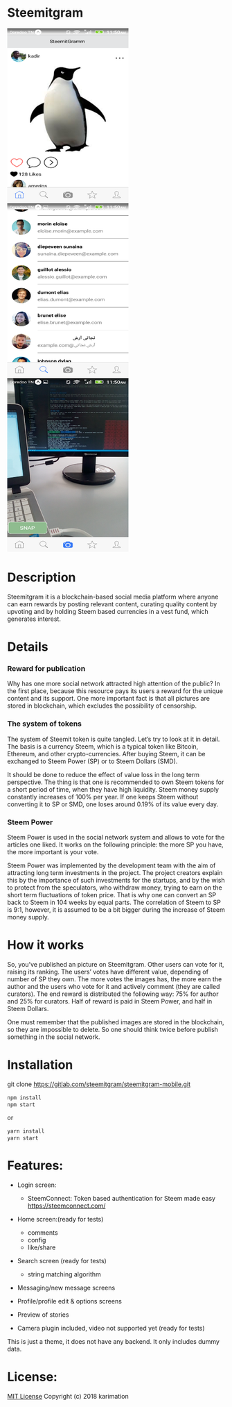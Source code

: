 # Steemitgram
<div>
<img src="screenshots/home.png" width="280" height="400">
<img src="screenshots/search.png" width="280" height="400">
<img src="screenshots/camera.png" width="280" height="400">
</div>

# Description
Steemitgram it is a blockchain-based social media platform where anyone can earn rewards by posting relevant content, 
curating quality content by upvoting and by holding Steem based currencies in a vest fund, which generates interest.

# Details

### Reward for publication
Why has one more social network attracted high attention of the public? In the first place, because this resource pays its users a reward for the unique content and its support. One more important fact is that all pictures are stored in blockchain, which excludes the possibility of censorship.

### The system of tokens
The system of Steemit token is quite tangled. Let’s try to look at it in detail. The basis is a currency Steem, which is a typical token like Bitcoin, Ethereum, and other crypto-currencies. After buying Steem, it can be exchanged to Steem Power (SP) or to Steem Dollars (SMD).

It should be done to reduce the effect of value loss in the long term perspective. The thing is that one is recommended to own Steem tokens for a short period of time, when they have high liquidity. Steem money supply constantly increases of 100% per year. If one keeps Steem without converting it to SP or SMD, one loses around 0.19% of its value every day.

### Steem Power
Steem Power is used in the social network system and allows to vote for the articles one liked. It works on the following principle: the more SP you have, the more important is your vote.

Steem Power was implemented by the development team with the aim of attracting long term investments in the project. The project creators explain this by the importance of such investments for the startups, and by the wish to protect from the speculators, who withdraw money, trying to earn on the short term fluctuations of token price. That is why one can convert an SP back to Steem in 104 weeks by equal parts. The correlation of Steem to SP is 9:1, however, it is assumed to be a bit bigger during the increase of Steem money supply.


# How it works
So, you’ve published an picture on Steemitgram. Other users can vote for it, raising its ranking. The users’ votes have different value, depending of number of SP they own. The more votes the images has, the more earn the author and the users who vote for it and actively comment (they are called curators). The end reward is distributed the following way: 75% for author and 25% for curators. Half of reward is paid in Steem Power, and half in Steem Dollars.

One must remember that the published images are stored in the blockchain, so they are impossible to delete. So one should think twice before publish something in the social network.

# Installation
git clone https://gitlab.com/steemitgram/steemitgram-mobile.git

```
npm install
npm start
```

or

```
yarn install
yarn start
```


# Features:
 - Login screen:

     - SteemConnect: Token based authentication for Steem made easy https://steemconnect.com/
 - Home screen:(ready for tests)
    
     - comments
     - config
     - like/share   
 - Search screen (ready for tests)
 
     - string matching algorithm
 - Messaging/new message screens
 - Profile/profile edit & options screens
 - Preview of stories
 - Camera plugin included, video not supported yet (ready for tests)

This is just a theme, it does not have any backend. It only includes dummy data. 

# License:

<a href="LICENSE">MIT License</a> Copyright (c) 2018 karimation

